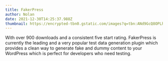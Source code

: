 ```yaml
---
title: FakerPress
author: Nolan
date: 2021-12-30T14:25:37.988Z
thumbnail: https://encrypted-tbn0.gstatic.com/images?q=tbn:ANd9GcQ8OPLhSlOx3qWfJQe5LC8BAbzU3RCNhSHLHG2o05O10H1qLC94F-4WhqKQ0bujNxbb9a0&usqp=CAU
---
```

<!--StartFragment-->

With over 900 downloads and a consistent five start rating. FakerPress is currently the leading and a very popular test data generation plugin which provides a clean way to generate fake and dummy content to your WordPress which is perfect for developers who need testing.

<!--EndFragment-->